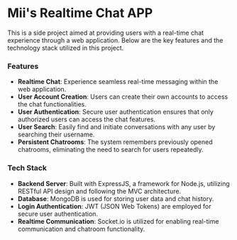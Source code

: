# Mii's Realtime Chat APP

This is a side project aimed at providing users with a real-time chat experience through a web application. Below are the key features and the technology stack utilized in this project.

### Features

- **Realtime Chat**: Experience seamless real-time messaging within the web application.
- **User Account Creation**: Users can create their own accounts to access the chat functionalities.
- **User Authentication**: Secure user authentication ensures that only authorized users can access the chat features.
- **User Search**: Easily find and initiate conversations with any user by searching their username.
- **Persistent Chatrooms**: The system remembers previously opened chatrooms, eliminating the need to search for users repeatedly.


### Tech Stack

- **Backend Server**: Built with ExpressJS, a framework for Node.js, utilizing RESTful API design and following the MVC architecture.
- **Database**: MongoDB is used for storing user data and chat history.
- **Login Authentication**: JWT (JSON Web Tokens) are employed for secure user authentication.
- **Realtime Communication**: Socket.io is utilized for enabling real-time communication and chatroom functionality.
